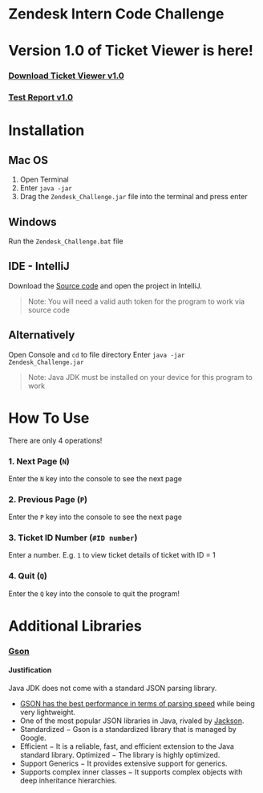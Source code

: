# Zendesk Intern Code Challenge
# Version 1.0 of Ticket Viewer is here!
### [Download Ticket Viewer v1.0](https://github.com/akhsi1/Zendesk_Challenge/releases/download/1.0/Zendesk_Challenge_v1.0.zip)
### [Test Report v1.0](https://github.com/akhsi1/Zendesk_Challenge/raw/master/Test%20Report%20(Ticket%20Viewer%20v.1.0).pdf)

# Installation
## Mac OS
1. Open Terminal
2. Enter ```java -jar```
3. Drag the ```Zendesk_Challenge.jar``` file into the terminal and press enter

## Windows
  Run the ```Zendesk_Challenge.bat``` file
## IDE - IntelliJ
  Download the [Source code](https://github.com/akhsi1/Zendesk_Challenge) and open the project in IntelliJ.
  
  > Note: You will need a valid auth token for the program to work via source code

## Alternatively
  Open Console and ```cd``` to file directory
  Enter ```java -jar Zendesk_Challenge.jar```

> Note: Java JDK must be installed on your device for this program to work

# How To Use
There are only 4 operations!

### 1. Next Page (`N`)
  Enter the ```N``` key into the console to see the next page

### 2. Previous Page (`P`)
  Enter the ```P``` key into the console to see the next page

### 3. Ticket ID Number (`#ID number`)
  Enter a number. E.g. ```1``` to view ticket details of ticket with ID = 1

### 4. Quit (`Q`)
  Enter the ```Q``` key into the console to quit the program!

# Additional Libraries
### [Gson](https://github.com/google/gson)
#### Justification
Java JDK does not come with a standard JSON parsing library. 
- [GSON has the best performance in terms of parsing speed](https://www.overops.com/blog/the-ultimate-json-library-json-simple-vs-gson-vs-jackson-vs-json/) while being very lightweight.
- One of the most popular JSON libraries in Java, rivaled by [Jackson](https://github.com/FasterXML/jackson).
- Standardized − Gson is a standardized library that is managed by Google.
- Efficient − It is a reliable, fast, and efficient extension to the Java standard library. Optimized − The library is highly optimized.
- Support Generics − It provides extensive support for generics.
- Supports complex inner classes − It supports complex objects with deep inheritance hierarchies.
